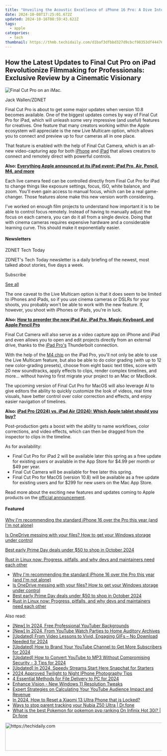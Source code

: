 ```yaml
---
title: "Unveiling the Acoustic Excellence of iPhone 16 Pro: A Dive Into Its Revolutionary Audio Mix for Professionals"
date: 2024-10-08T17:25:01.672Z
updated: 2024-10-16T08:59:43.622Z
tags:
  - apple
categories:
  - tech
thumbnail: https://thmb.techidaily.com/d1baf3dfbbd327d9cbcf98353df44476f218395c1d3282d729e920baf2edbea8.jpg
---
```


## How the Latest Updates to Final Cut Pro on iPad Revolutionize Filmmaking for Professionals: Exclusive Review by a Cinematic Visionary

![Final Cut Pro on an iMac.](https://www.zdnet.com/a/img/resize/78e34a371bb7a8f339c34182f02b98a7a08263c5/2024/05/07/11dadcc7-80d5-441a-a9a3-1b070a338aec/finalcuthero.jpg?auto=webp&width=1280)

Jack Wallen/ZDNET

Final Cut Pro is about to get some major updates when version 10.8 becomes available. One of the biggest updates comes by way of Final Cut Pro for iPad, which will unleash some very impressive (and useful) features for creatives. One feature that many creators working within the Apple ecosystem will appreciate is the new Live Multicam option, which allows you to connect and preview up to four cameras all in one place. 

That feature is enabled with the help of Final Cut Camera, which is an all-new video-capturing app for both [iPhone](https://www.zdnet.com/article/best-iphone/) and [iPad](https://www.zdnet.com/article/best-ipad/) that allows creators to connect and remotely direct with powerful controls.

**Also: [Everything Apple announced at its iPad event: iPad Pro, Air, Pencil, M4, and more](https://www.zdnet.com/article/everything-apple-announced-at-its-ipad-event-today-ipad-pro-air-pencil-m4-and-more/)**

Each live camera feed can be controlled directly from Final Cut Pro for iPad to change things like exposure settings, focus, ISO, white balance, and zoom. You'll even gain access to manual focus, which can be a real game-changer. Those features alone make this new version worth considering. 

I've worked on enough film projects to understand how important it is to be able to control focus remotely. Instead of having to manually adjust the focus on each camera, you can do it all from a single device. Doing that with cinema cameras requires expensive hardware and a considerable learning curve. This should make it exponentially easier.

#### Newsletters

ZDNET Tech Today

ZDNET's Tech Today newsletter is a daily briefing of the newest, most talked about stories, five days a week.

 Subscribe

[See all](https://www.zdnet.com/newsletters/)

The one caveat to the Live Multicam option is that it does seem to be limited to iPhones and iPads, so if you use cinema cameras or DSLRs for your shoots, you probably won't be able to work with the new feature. If, however, you shoot with iPhones or iPads, you're in luck.

**Also: [How to preorder the new iPad Air, iPad Pro, Magic Keyboard, and Apple Pencil Pro](https://www.zdnet.com/article/how-to-preorder-the-new-ipad-pro-ipad-air-apple-pencil-pro-and-magic-keyboard/)**

Final Cut Camera will also serve as a video capture app on iPhone and iPad and even allows you to open and edit projects directly from an external drive, thanks to the [iPad Pro's](https://apple.sjv.io/c/159047/435031/7613?&sharedid=zdnet&partnerpropertyid=1980086&u=https%3A%2F%2Fwww.apple.com%2Fshop%2Fbuy-ipad%2Fipad-pro&subId1=zd-%5F%5FCOM%5FCLICK%5FID%5F%5F-dtp) Thunderbolt connection.

With the help of the [M4 chip](https://www.zdnet.com/article/inside-ipad-pros-new-outrageously-powerful-m4-chip-designed-for-ai-workloads/) on the iPad Pro, you'll not only be able to use the Live Multicam feature, but also be able to do color grading (with up to 12 new color-grading presets), choose from eight basic text titles, score with 20 new soundtracks, apply effects to clips, render complex timelines, and more… without having to first migrate your project to an Mac or MacBook. 

The upcoming version of Final Cut Pro for MacOS will also leverage AI to give editors the ability to quickly customize the look of videos, real time visuals, have better control over color correction and effects, and enjoy easier navigation of timelines. 

**Also: [iPad Pro (2024) vs. iPad Air (2024): Which Apple tablet should you buy?](https://www.zdnet.com/article/ipad-pro-2024-vs-ipad-air-2024/)**

Post-production gets a boost with the ability to name workflows, color corrections, and video effects, which can then be dragged from the inspector to clips in the timeline.

As for availability:

* Final Cut Pro for iPad 2 will be available later this spring as a free update for existing users or available in the App Store for $4.99 per month or $49 per year.
* Final Cut Camera will be available for free later this spring.
* Final Cut Pro for MacOS (version 10.8) will be available as a free update for existing users and for $299 for new users on the Mac App Store.

Read more about the exciting new features and updates coming to Apple products on the [official announcement](https://www.apple.com/newsroom/2024/05/final-cut-pro-transforms-video-creation-with-live-multicam-on-ipad-and-new-ai-features-on-mac/).

#### Featured

[Why I'm recommending the standard iPhone 16 over the Pro this year (and I'm not alone)](https://www.zdnet.com/article/why-im-recommending-the-standard-iphone-16-over-the-pro-this-year-and-im-not-alone/ "Why I'm recommending the standard iPhone 16 over the Pro this year (and I'm not alone)")

[Is OneDrive messing with your files? How to get your Windows storage under control](https://www.zdnet.com/article/is-onedrive-messing-with-your-files-how-to-get-your-windows-storage-under-control/ "Is OneDrive messing with your files? How to get your Windows storage under control")

[Best early Prime Day deals under $50 to shop in October 2024](https://www.zdnet.com/article/best-early-prime-day-deals-under-50/ "Best early Prime Day deals under $50 to shop in October 2024")

[Rust in Linux now: Progress, pitfalls, and why devs and maintainers need each other](https://www.zdnet.com/article/rust-in-linux-now-progress-pitfalls-and-why-devs-and-maintainers-need-each-other/ "Rust in Linux now: Progress, pitfalls, and why devs and maintainers need each other")

* [Why I'm recommending the standard iPhone 16 over the Pro this year (and I'm not alone)](https://www.zdnet.com/article/why-im-recommending-the-standard-iphone-16-over-the-pro-this-year-and-im-not-alone/ "Why I'm recommending the standard iPhone 16 over the Pro this year (and I'm not alone)")
* [Is OneDrive messing with your files? How to get your Windows storage under control](https://www.zdnet.com/article/is-onedrive-messing-with-your-files-how-to-get-your-windows-storage-under-control/ "Is OneDrive messing with your files? How to get your Windows storage under control")
* [Best early Prime Day deals under $50 to shop in October 2024](https://www.zdnet.com/article/best-early-prime-day-deals-under-50/ "Best early Prime Day deals under $50 to shop in October 2024")
* [Rust in Linux now: Progress, pitfalls, and why devs and maintainers need each other](https://www.zdnet.com/article/rust-in-linux-now-progress-pitfalls-and-why-devs-and-maintainers-need-each-other/ "Rust in Linux now: Progress, pitfalls, and why devs and maintainers need each other")

<ins class="adsbygoogle"
     style="display:block"
     data-ad-format="autorelaxed"
     data-ad-client="ca-pub-7571918770474297"
     data-ad-slot="1223367746"></ins>

<ins class="adsbygoogle"
     style="display:block"
     data-ad-client="ca-pub-7571918770474297"
     data-ad-slot="8358498916"
     data-ad-format="auto"
     data-full-width-responsive="true"></ins>

<span class="atpl-alsoreadstyle">Also read:</span>
<div><ul>
<li><a href="https://eaxpv-info.techidaily.com/new-in-2024-free-professional-youtuber-backgrounds/"><u>[New] In 2024, Free Professional YouTuber Backgrounds</u></a></li>
<li><a href="https://eaxpv-info.techidaily.com/new-in-2024-from-youtube-watch-parties-to-home-auditory-archives/"><u>[New] In 2024, From YouTube Watch Parties to Home Auditory Archives</u></a></li>
<li><a href="https://eaxpv-info.techidaily.com/updated-from-video-lessons-to-vivid-engaging-gifs-no-download-needed-for-2024/"><u>[Updated] From Video Lessons to Vivid, Engaging GIFs – No Download Needed for 2024</u></a></li>
<li><a href="https://eaxpv-info.techidaily.com/updated-how-to-brand-your-youtube-channel-to-get-more-subscribers-for-2024/"><u>[Updated] How to Brand Your YouTube Channel to Get More Subscribers for 2024</u></a></li>
<li><a href="https://eaxpv-info.techidaily.com/updated-how-to-convert-youtube-to-mp3-without-compromising-security-3-tips-for-2024/"><u>[Updated] How to Convert YouTube to MP3 Without Compromising Security - 3 Tips for 2024</u></a></li>
<li><a href="https://fox-access.techidaily.com/updated-in-2024-speedy-streams-start-here-snapchat-for-starters/"><u>[Updated] In 2024, Speedy Streams Start Here Snapchat for Starters</u></a></li>
<li><a href="https://fox-access.techidaily.com/2024-approved-twilight-to-night-iphone-photography-tips/"><u>2024 Approved Twilight to Night IPhone Photography Tips</u></a></li>
<li><a href="https://extra-tips.techidaily.com/4-essential-methods-for-file-delivery-to-pc-for-2024/"><u>4 Essential Methods for File Delivery to PC for 2024</u></a></li>
<li><a href="https://network-issues.techidaily.com/enhance-vision-new-windows-11-resolution-tweaks/"><u>Enhance Vision - New Windows 11 Resolution Tweaks</u></a></li>
<li><a href="https://youtube-lab.techidaily.com/t-strategies-on-calculating-your-youtube-audience-impact-and-revenue/"><u>Expert Strategies on Calculating Your YouTube Audience Impact and Revenue</u></a></li>
<li><a href="https://unlock-android.techidaily.com/in-2024-how-to-reset-a-xiaomi-13-ultra-phone-that-is-locked-by-drfone-android/"><u>In 2024, How to Reset a Xiaomi 13 Ultra Phone that is Locked?</u></a></li>
<li><a href="https://android-location-track.techidaily.com/ways-to-stop-parent-tracking-your-nubia-z50-ultra-drfone-by-drfone-virtual-android/"><u>Ways to stop parent tracking your Nubia Z50 Ultra | Dr.fone</u></a></li>
<li><a href="https://android-pokemon-go.techidaily.com/what-is-the-best-pokemon-for-pokemon-pvp-ranking-on-infinix-hot-30i-drfone-by-drfone-virtual-android/"><u>What is the best Pokemon for pokemon pvp ranking On Infinix Hot 30i? | Dr.fone</u></a></li>
</ul></div>

<!-- affiliate ads begin -->
<a href="https://appsumo.8odi.net/c/5597632/2043856/7443" target="_top" id="2043856">
  <img src="//a.impactradius-go.com/display-ad/7443-2043856" border="0" alt="https://techidaily.com" width="728" height="90"/>
</a>
<img height="0" width="0" src="https://appsumo.8odi.net/i/5597632/2043856/7443" style="position:absolute;visibility:hidden;" border="0" />
<!-- affiliate ads end -->

